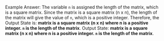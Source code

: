 Example Answer:
The variable `n` is assigned the length of the matrix, which is a square matrix. Since the matrix is a square matrix (n x n), the length of the matrix will give the value of `n`, which is a positive integer. Therefore, the Output State is: **matrix is a square matrix (n x n) where n is a positive integer. `n` is the length of the matrix**.
Output State: **matrix is a square matrix (n x n) where n is a positive integer. `n` is the length of the matrix**.
